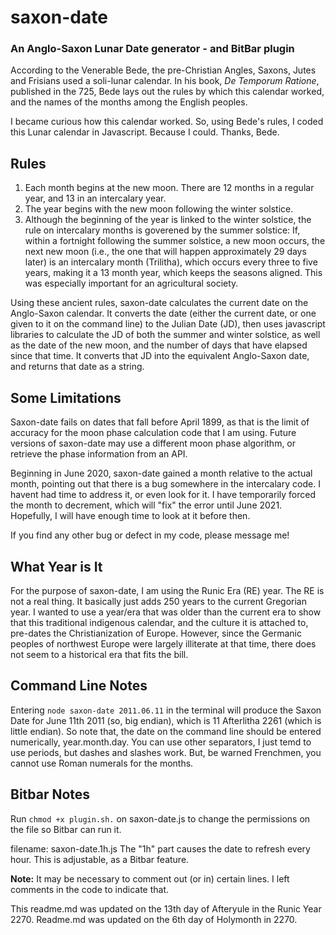 # saxon-date

### An Anglo-Saxon Lunar Date generator - and BitBar plugin

According to the Venerable Bede, the pre-Christian Angles, Saxons, Jutes and Frisians used a soli-lunar calendar. In his book, *De Temporum Ratione*, published in the 725, Bede lays out the rules by which this calendar worked, and the names of the months among the English peoples.

I became curious how this calendar worked. So, using Bede's rules, I coded this Lunar calendar in Javascript. Because I could. Thanks, Bede.

## Rules
1.  Each month begins at the new moon. There are 12 months in a regular year, and 13 in an intercalary year.
2.  The year begins with the new moon following the winter solstice.
3.  Although the beginning of the year is linked to the winter solstice, the rule on intercalary months is goverened by the summer solstice: If, within a fortnight following the summer solstice, a new moon occurs, the next new moon (i.e., the one that will happen approximately 29 days later) is an intercalary month (Trilitha), which occurs every three to five years, making it a 13 month year, which keeps the seasons aligned. This was especially important for an agricultural society.

Using these ancient rules, saxon-date calculates the current date on the Anglo-Saxon calendar. It converts the date (either the current date, or one given to it on the command line) to the Julian Date (JD), then uses javascript libraries to calculate the JD of both the summer and winter solstice, as well as the date of the new moon, and the number of days that have elapsed since that time. It converts that JD into the equivalent Anglo-Saxon date, and returns that date as a string.

## Some Limitations
Saxon-date fails on dates that fall before April 1899, as that is the limit of accuracy for the moon phase calculation code that I am using. Future versions of saxon-date may use a different moon phase algorithm, or retrieve the phase information from an API.

Beginning in June 2020, saxon-date gained a month relative to the actual month, pointing out that there is a bug somewhere in the intercalary code. I havent had time to address it, or even look for it. I have temporarily forced the month to decrement, which will "fix" the error until June 2021. Hopefully, I will have enough time to look at it before then. 

If you find any other bug or defect in my code, please message me!

## What Year is It
For the purpose of saxon-date, I am using the Runic Era (RE) year. The RE is not a real thing. It basically just adds 250 years to the current Gregorian year. I wanted to use a year/era that was older than the current era to show that this traditional indigenous calendar, and the culture it is attached to, pre-dates the Christianization of Europe. However, since the Germanic peoples of northwest Europe were largely illiterate at that time, there does not seem to a historical era that fits the bill. 

## Command Line Notes
Entering `node saxon-date 2011.06.11` in the terminal will produce the Saxon Date for June 11th 2011 (so, big endian), which is 11 Afterlitha 2261 (which is little endian). So note that, the date on the command line should be entered numerically, year.month.day. You can use other separators, I just temd to use periods, but dashes and slashes work. But, be warned Frenchmen, you cannot use Roman numerals for the months.

## Bitbar Notes
Run `chmod +x plugin.sh.` on saxon-date.js to change the permissions on the file so Bitbar can run it.

filename: saxon-date.1h.js
The "1h" part causes the date to refresh every hour. This is adjustable, as a Bitbar feature.

**Note:** It may be necessary to comment out (or in) certain lines. I left comments in the code to indicate that.

This readme.md was updated on the 13th day of Afteryule in the Runic Year 2270.
Readme.md was updated on the 6th day of Holymonth in 2270.

